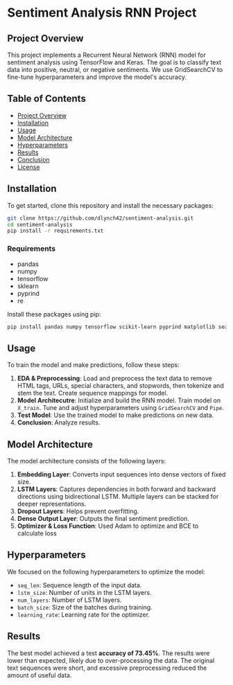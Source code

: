 # Sentiment Analysis RNN Project

## Project Overview

This project implements a Recurrent Neural Network (RNN) model for sentiment analysis using TensorFlow and Keras. The goal is to classify text data into positive, neutral, or negative sentiments. We use GridSearchCV to fine-tune hyperparameters and improve the model's accuracy.

## Table of Contents

- [Project Overview](#project-overview)
- [Installation](#installation)
- [Usage](#usage)
- [Model Architecture](#model-architecture)
- [Hyperparameters](#hyperparameters)
- [Results](#results)
- [Conclusion](#conclusion)
- [License](#license)

## Installation

To get started, clone this repository and install the necessary packages:

```bash
git clone https://github.com/dlynch42/sentiment-analysis.git
cd sentiment-analysis
pip install -r requirements.txt
```

### Requirements

- pandas
- numpy
- tensorflow
- sklearn
- pyprind
- re

Install these packages using pip:

```bash
pip install pandas numpy tensorflow scikit-learn pyprind matplotlib seaborn
```

## Usage

To train the model and make predictions, follow these steps:

1. **EDA & Preprocessing**: Load and preprocess the text data to remove HTML tags, URLs, special characters, and stopwords, then tokenize and stem the text. Create sequence mappings for model. 
2. **Model Architecutre**: Initialize and build the RNN model. Train model on `X_train`. Tune and adjust hyperparameters using `GridSearchCV` and `Pipe`. 
3. **Test Model**: Use the trained model to make predictions on new data.
4. **Conclusion**: Analyze results.

## Model Architecture

The model architecture consists of the following layers:

1. **Embedding Layer**: Converts input sequences into dense vectors of fixed size.
2. **LSTM Layers**: Captures dependencies in both forward and backward directions using bidirectional LSTM. Multiple layers can be stacked for deeper representations.
3. **Dropout Layers**: Helps prevent overfitting.
4. **Dense Output Layer**: Outputs the final sentiment prediction.
5. **Optimizer & Loss Function**: Used Adam to optimize and BCE to calculate loss

## Hyperparameters

We focused on the following hyperparameters to optimize the model:

- `seq_len`: Sequence length of the input data.
- `lstm_size`: Number of units in the LSTM layers.
- `num_layers`: Number of LSTM layers.
- `batch_size`: Size of the batches during training.
- `learning_rate`: Learning rate for the optimizer.

## Results

The best model achieved a test **accuracy of 73.45%**. The results were lower than expected, likely due to over-processing the data. The original text sequences were short, and excessive preprocessing reduced the amount of useful data.